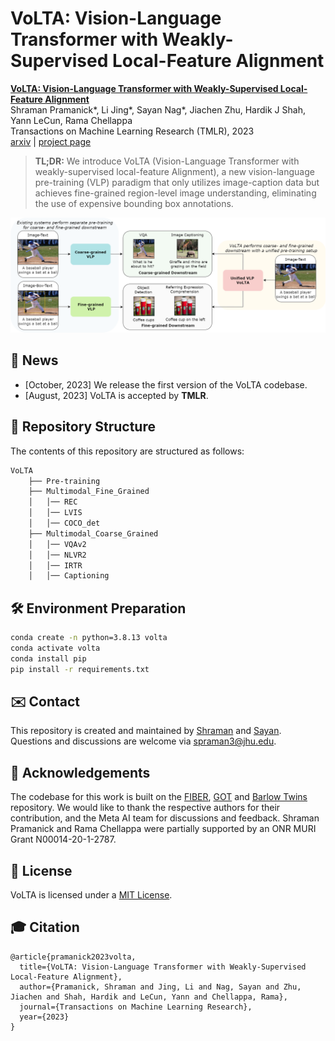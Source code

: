 # VoLTA: Vision-Language Transformer with Weakly-Supervised Local-Feature Alignment

[**VoLTA: Vision-Language Transformer with Weakly-Supervised Local-Feature Alignment**]()                                     
Shraman Pramanick*, Li Jing*, Sayan Nag*, Jiachen Zhu, Hardik J Shah, Yann LeCun, Rama Chellappa                
Transactions on Machine Learning Research (TMLR), 2023     
[arxiv](https://arxiv.org/abs/2210.04135) | [project page](https://shramanpramanick.github.io/VoLTA/)

> **TL;DR:** We introduce VoLTA (Vision-Language Transformer with weakly-supervised local-feature Alignment), a new vision-language pre-training (VLP) paradigm that only utilizes image-caption data but achieves fine-grained region-level image understanding, eliminating the use of expensive bounding box annotations.

<img src="/Figures/VoLTA_overview.png" alt="VoLTA" width="820" />

## 📢 News

- [October, 2023] We release the first version of the VoLTA codebase.
- [August, 2023] VoLTA is accepted by **TMLR**.

## 📁 Repository Structure

The contents of this repository are structured as follows:

```bash
VoLTA
    ├── Pre-training
    ├── Multimodal_Fine_Grained
    │   │── REC
    │   │── LVIS
    │   │── COCO_det
    ├── Multimodal_Coarse_Grained
    │   │── VQAv2
    │   │── NLVR2
    │   │── IRTR
    │   │── Captioning
```

## 🛠️ Environment Preparation

```bash
conda create -n python=3.8.13 volta
conda activate volta
conda install pip
pip install -r requirements.txt
```

## ✉️ Contact
This repository is created and maintained by [Shraman](https://shramanpramanick.github.io/) and [Sayan](https://sayannag.github.io/). Questions and discussions are welcome via spraman3@jhu.edu.

## 🙏 Acknowledgements

The codebase for this work is built on the [FIBER](https://github.com/microsoft/FIBER), [GOT](https://github.com/LiqunChen0606/Graph-Optimal-Transport) and [Barlow Twins](https://github.com/facebookresearch/barlowtwins) repository. We would like to thank the respective authors for their contribution, and the Meta AI team for discussions and feedback. Shraman Pramanick and Rama Chellappa were partially supported by an ONR MURI Grant N00014-20-1-2787.

## 📄 License
VoLTA is licensed under a [MIT License](./LICENSE).

## 🎓 Citation

```
@article{pramanick2023volta,
  title={VoLTA: Vision-Language Transformer with Weakly-Supervised Local-Feature Alignment},
  author={Pramanick, Shraman and Jing, Li and Nag, Sayan and Zhu, Jiachen and Shah, Hardik and LeCun, Yann and Chellappa, Rama},
  journal={Transactions on Machine Learning Research},
  year={2023}
}
```

